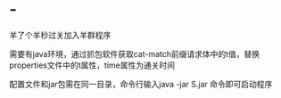 # -
羊了个羊秒过关加入羊群程序


需要有java环境，通过抓包软件获取cat-match前缀请求体中的t值，替换properties文件中的t属性，time属性为通关时间

配置文件和jar包需在同一目录，命令行输入java -jar S.jar 命令即可启动程序
